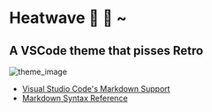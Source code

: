 # Heatwave :rainbow: :pill: ~

## A VSCode theme that pisses Retro

![theme_image](https://imgur.com/a/LkOcrFY)

- [Visual Studio Code's Markdown Support](http://code.visualstudio.com/docs/languages/markdown)
- [Markdown Syntax Reference](https://help.github.com/articles/markdown-basics/)
